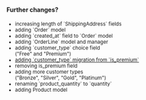 #### Further changes?

<small>
<ul>
  <li class="fragment">
    increasing length of `ShippingAddress` fields
  </li>
  <li class="fragment">
    adding `Order` model
  </li>
  <li class="fragment">
    adding `created_at` field to `Order` model
  </li>
  <li class="fragment">
    adding `OrderLine` model and manager
  </li>
  <!-- <li class="fragment">
    changing related name to customer user field
  </li> -->
  <li class="fragment">
    adding `customer_type` choice field<br>
    ("Free" and "Premium")
  </li>
  <li class="fragment">
    <u>adding `customer_type` migration from `is_premium`</u>
  </li>
  <li class="fragment">
    removing is_premium field
  </li>
  <li class="fragment">
    adding more customer types<br>
    ("Bronze", "Silver", "Gold", "Platinum")
  </li>
  <li class="fragment">
    renaming `product_quantity` to `quantity`
  </li>
  <li class="fragment">
    adding Product model
  </li>
</ul>
</small>

<aside class="notes">
</aside>
